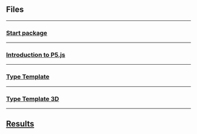 ## Files

---

### [Start package](documents/start.zip)

---

### [Introduction to P5.js](documents/Introduction_to_P5.js.pdf)

---

### [Type Template](documents/type_template.zip)

---

### [Type Template 3D](documents/type_template_3d.zip)

---

## [Results](sketches)
